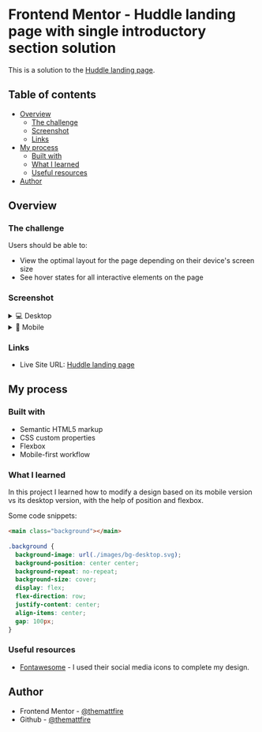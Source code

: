 # Frontend Mentor - Huddle landing page with single introductory section solution

This is a solution to the [Huddle landing page](https://www.frontendmentor.io/challenges/huddle-landing-page-with-a-single-introductory-section-B_2Wvxgi0).

## Table of contents

- [Overview](#overview)
  - [The challenge](#the-challenge)
  - [Screenshot](#screenshot)
  - [Links](#links)
- [My process](#my-process)
  - [Built with](#built-with)
  - [What I learned](#what-i-learned)
  - [Useful resources](#useful-resources)
- [Author](#author)

## Overview

### The challenge

Users should be able to:

- View the optimal layout for the page depending on their device's screen size
- See hover states for all interactive elements on the page

### Screenshot

<details>
  <summary>💻 Desktop</summary>
  <img src="./images/desktop-preview.png">
</details>

<details>
  <summary>📱 Mobile</summary>
  <img src="./images/mobile-preview.png">
</details>

### Links

- Live Site URL: [Huddle landing page](https://your-live-site-url.com)

## My process

### Built with

- Semantic HTML5 markup
- CSS custom properties
- Flexbox
- Mobile-first workflow

### What I learned

In this project I learned how to modify a design based on its mobile version vs its desktop version, with the help of position and flexbox.

Some code snippets:

```html
<main class="background"></main>
```

```css
.background {
  background-image: url(./images/bg-desktop.svg);
  background-position: center center;
  background-repeat: no-repeat;
  background-size: cover;
  display: flex;
  flex-direction: row;
  justify-content: center;
  align-items: center;
  gap: 100px;
}
```

### Useful resources

- [Fontawesome](https://www.fontawesome.com) - I used their social media icons to complete my design.

## Author

- Frontend Mentor - [@themattfire](https://www.frontendmentor.io/profile/themattfire)
- Github - [@themattfire](github.com/themattfire)
